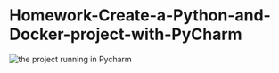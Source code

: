 # Homework-Create-a-Python-and-Docker-project-with-PyCharm
![the project running in Pycharm](https://user-images.githubusercontent.com/66033141/84459790-47bcfa00-ac36-11ea-814b-c51013904f44.PNG)
